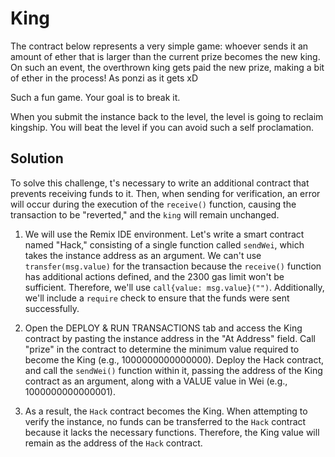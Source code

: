 # King

The contract below represents a very simple game: whoever sends it an amount of ether that is larger than the current prize becomes the new king. On such an event, the overthrown king gets paid the new prize, making a bit of ether in the process! As ponzi as it gets xD

Such a fun game. Your goal is to break it.

When you submit the instance back to the level, the level is going to reclaim kingship. You will beat the level if you can avoid such a self proclamation.

## Solution

To solve this challenge, t's necessary to write an additional contract that prevents receiving funds to it. Then, when sending for verification, an error will occur during the execution of the `receive()` function, causing the transaction to be "reverted," and the `king` will remain unchanged.

1. We will use the Remix IDE environment. Let's write a smart contract named "Hack," consisting of a single function called `sendWei`, which takes the instance address as an argument. We can't use `transfer(msg.value)` for the transaction because the `receive()` function has additional actions defined, and the 2300 gas limit won't be sufficient. Therefore, we'll use `call{value: msg.value}("")`. Additionally, we'll include a `require` check to ensure that the funds were sent successfully.

2. Open the DEPLOY & RUN TRANSACTIONS tab and access the King contract by pasting the instance address in the "At Address" field. Call "prize" in the contract to determine the minimum value required to become the King (e.g., 1000000000000000). Deploy the Hack contract, and call the `sendWei()` function within it, passing the address of the King contract as an argument, along with a VALUE value in Wei (e.g., 1000000000000001).

3. As a result, the `Hack` contract becomes the King. When attempting to verify the instance, no funds can be transferred to the `Hack` contract because it lacks the necessary functions. Therefore, the King value will remain as the address of the `Hack` contract.